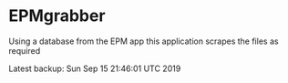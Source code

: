 # EPMgrabber
Using a database from the EPM app this application scrapes the files as required


Latest backup: Sun Sep 15 21:46:01 UTC 2019
